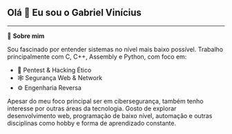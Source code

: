 <h2>Olá 👋 Eu sou o Gabriel Vinícius</h2>

---

🧠 **Sobre mim**
  
Sou fascinado por entender sistemas no nível mais baixo possível.
Trabalho principalmente com C, C++, Assembly e Python, com foco em:

- 🔐 Pentest & Hacking Ético  
- 🕸️ Segurança Web & Network
- ⚙️ Engenharia Reversa 

Apesar do meu foco principal ser em cibersegurança, também tenho interesse por outras áreas da tecnologia. Gosto de explorar desenvolvimento web, programação de baixo nível, automação e outras disciplinas como hobby e forma de aprendizado constante.
